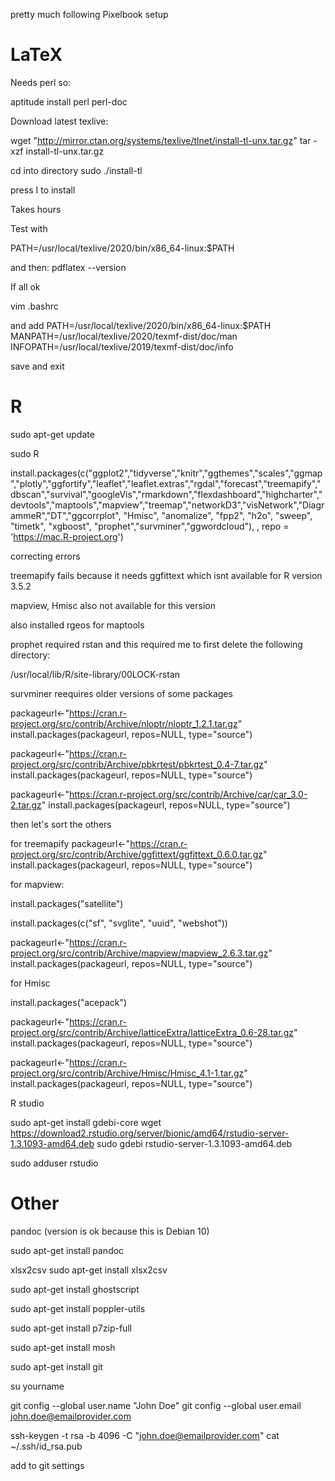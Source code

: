pretty much following Pixelbook setup

# LaTeX

Needs perl so:

aptitude install perl perl-doc

Download latest texlive:

wget "http://mirror.ctan.org/systems/texlive/tlnet/install-tl-unx.tar.gz" 
tar -xzf install-tl-unx.tar.gz

cd into directory
sudo ./install-tl

press I to install

Takes hours

Test with

PATH=/usr/local/texlive/2020/bin/x86_64-linux:$PATH

and then:
pdflatex --version

If all ok 

vim .bashrc

and add
PATH=/usr/local/texlive/2020/bin/x86_64-linux:$PATH
MANPATH=/usr/local/texlive/2020/texmf-dist/doc/man
INFOPATH=/usr/local/texlive/2019/texmf-dist/doc/info

save and exit

# R

sudo apt-get update

sudo R

install.packages(c("ggplot2","tidyverse","knitr","ggthemes","scales","ggmap","plotly","ggfortify","leaflet","leaflet.extras","rgdal","forecast","treemapify","dbscan","survival","googleVis","rmarkdown","flexdashboard","highcharter","devtools","maptools","mapview","treemap","networkD3","visNetwork","DiagrammeR","DT","ggcorrplot", "Hmisc", "anomalize", "fpp2", "h2o", "sweep", "timetk", "xgboost", "prophet","survminer","ggwordcloud"), , repo = 'https://mac.R-project.org')

correcting errors

treemapify fails because it needs ggfittext which isnt available for R version 3.5.2

mapview, Hmisc also not available for this version

also installed rgeos for maptools

prophet required rstan and this required me to first delete the following directory:

 /usr/local/lib/R/site-library/00LOCK-rstan


survminer reequires older versions of some packages

packageurl<-"https://cran.r-project.org/src/contrib/Archive/nloptr/nloptr_1.2.1.tar.gz"
install.packages(packageurl, repos=NULL, type="source")

packageurl<-"https://cran.r-project.org/src/contrib/Archive/pbkrtest/pbkrtest_0.4-7.tar.gz"
install.packages(packageurl, repos=NULL, type="source")

packageurl<-"https://cran.r-project.org/src/contrib/Archive/car/car_3.0-2.tar.gz"
install.packages(packageurl, repos=NULL, type="source")

then let's sort the others

for treemapify
packageurl<-"https://cran.r-project.org/src/contrib/Archive/ggfittext/ggfittext_0.6.0.tar.gz"
install.packages(packageurl, repos=NULL, type="source")

for mapview:

install.packages("satellite")

install.packages(c("sf", "svglite", "uuid", "webshot"))

packageurl<-"https://cran.r-project.org/src/contrib/Archive/mapview/mapview_2.6.3.tar.gz"
install.packages(packageurl, repos=NULL, type="source")

for Hmisc

install.packages("acepack")

packageurl<-"https://cran.r-project.org/src/contrib/Archive/latticeExtra/latticeExtra_0.6-28.tar.gz"
install.packages(packageurl, repos=NULL, type="source")


packageurl<-"https://cran.r-project.org/src/contrib/Archive/Hmisc/Hmisc_4.1-1.tar.gz"
install.packages(packageurl, repos=NULL, type="source")

R studio

sudo apt-get install gdebi-core
wget https://download2.rstudio.org/server/bionic/amd64/rstudio-server-1.3.1093-amd64.deb
sudo gdebi rstudio-server-1.3.1093-amd64.deb

sudo adduser rstudio

# Other

pandoc (version is ok because this is Debian 10)

sudo apt-get install pandoc

xlsx2csv
sudo apt-get install xlsx2csv

sudo apt-get install ghostscript

sudo apt-get install poppler-utils

sudo apt-get install p7zip-full

sudo apt-get install mosh

sudo apt-get install git

su yourname

git config --global user.name "John Doe"
git config --global user.email john.doe@emailprovider.com

ssh-keygen -t rsa -b 4096 -C "john.doe@emailprovider.com"
cat ~/.ssh/id_rsa.pub

add to git settings 
